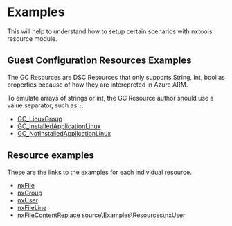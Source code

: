 # Examples

This will help to understand how to setup certain scenarios with nxtools
resource module.

## Guest Configuration Resources Examples

The GC Resources are DSC Resources that only supports String, Int, bool as properties because of how they are interepreted in Azure ARM.

To emulate arrays of strings or int, the GC Resource author should use a value separator, such as `;`.

- [GC_LinuxGroup](../GCPackages/LinuxGroupsMustExclude)
- [GC_InstalledApplicationLinux](../GCPackages/InstalledApplicationLinux)
- [GC_NotInstalledApplicationLinux](../GCPackages/NotInstalledApplicationLinux)

## Resource examples

These are the links to the examples for each individual resource.

- [nxFile](./Resources/nxFile/)
- [nxGroup](./Resources/nxGroup/)
- [nxUser](./Resources/nxUser/)
- [nxFileLine](./Resources/nxFileLine/)
- [nxFileContentReplace](./Resources/nxFileContentReplace/)
source\Examples\Resources\nxUser
